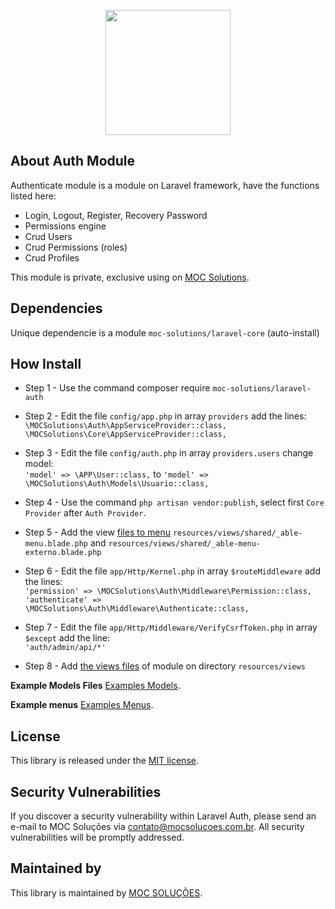 <p align="center">
    <img src="https://mocsolucoes.com.br/img/web_logo.png" width="200" align="center" />
</p>

## About Auth Module

Authenticate module is a module on Laravel framework, have the functions listed here:

- Login, Logout, Register, Recovery Password
- Permissions engine
- Crud Users
- Crud Permissions (roles)
- Crud Profiles

This module is private, exclusive using on [MOC Solutions](https://mocsolucoes.com.br).

## Dependencies
   Unique dependencie is a module `moc-solutions/laravel-core` (auto-install)

## How Install

* Step 1 - Use the command
    composer require `moc-solutions/laravel-auth`

* Step 2 - Edit the file `config/app.php` in array `providers` add the lines: <br />
`\MOCSolutions\Auth\AppServiceProvider::class,` <br />
 `\MOCSolutions\Core\AppServiceProvider::class,`


* Step 3 - Edit the file `config/auth.php` in array `providers.users` change model: <br />
`'model' => \APP\User::class,` to 
 `'model' => \MOCSolutions\Auth\Models\Usuario::class,`

* Step 4 - Use the command `php artisan vendor:publish`, select first `Core Provider` after `Auth Provider`.
    
* Step 5 - Add the view  [files to menu](https://gitlab.com/laravel-modules1/core/blob/master/Examples/shared) `resources/views/shared/_able-menu.blade.php` and `resources/views/shared/_able-menu-externo.blade.php`

* Step 6 - Edit the file `app/Http/Kernel.php` in array `$routeMiddleware` add the lines: <br />
`'permission' => \MOCSolutions\Auth\Middleware\Permission::class,` <br />
 `'authenticate' => \MOCSolutions\Auth\Middleware\Authenticate::class,`
        
* Step 7 -  Edit the file `app/Http/Middleware/VerifyCsrfToken.php` in array `$except` add the line: <br />
`'auth/admin/api/*'`

* Step 8 - Add [the views files](https://github.com/moc-solucoes/Laravel-Core/tree/master/Examples/shared) of module on directory `resources/views`

**Example Models Files** [Examples Models](https://gitlab.com/laravel-modules1/auth/blob/master/Examples/app/Models).

**Example menus** [Examples Menus](https://gitlab.com/laravel-modules1/core/blob/master/Examples/shared).
 
## License
This library is released under the [MIT license](https://github.com/moc-solucoes/Laravel-Auth/blob/master/LICENSE).

## Security Vulnerabilities

If you discover a security vulnerability within Laravel Auth, please send an e-mail to MOC Soluções via [contato@mocsolucoes.com.br](mailto:contato@mocsolucoes.com.br). All security vulnerabilities will be promptly addressed.

## Maintained by

This library is maintained by [MOC SOLUÇÕES](http://mocsolucoes.com.br).